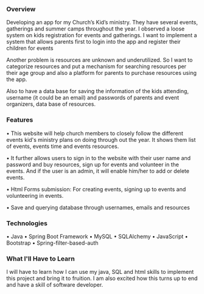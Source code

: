 ### Overview
Developing an app for my Church’s Kid’s ministry. They have several events, gatherings and summer camps throughout the year. I observed a loose system on kids registration for events and gatherings. I want to implement a system that allows parents first to login into the app and register their children for events 

Another problem is resources are unknown and underutilized. So I want to categorize resources and put a mechanism for searching resources per their age group and also a platform for parents to purchase resources using the app.

Also to have a data base for saving the information of the kids attending, username (it could be an email) and passwords of parents and event organizers, data base of resources.

### Features
• This website will help church members to closely follow the different events kid's ministry plans on doing through out the year. It shows them list of events, events time and events resources. 

• It further allows users to sign in to the website with their user name and password and buy resources, sign up for events and volunteer in the events. And if the user is an admin, it will enable him/her to add or delete events.

•	Html Forms submission: For creating events, signing up to events and volunteering in events.

•	Save and querying database through usernames, emails and resources

### Technologies
•	Java
•	Spring Boot Framework
•	MySQL
•	SQLAlchemy
•	JavaScript
•	Bootstrap
•	Spring-filter-based-auth


### What I'll Have to Learn
I will have to learn how I can use my java, SQL and html skills to implement this project and bring it to fruition. I am also excited how this turns up to end and have a skill of software developer.
